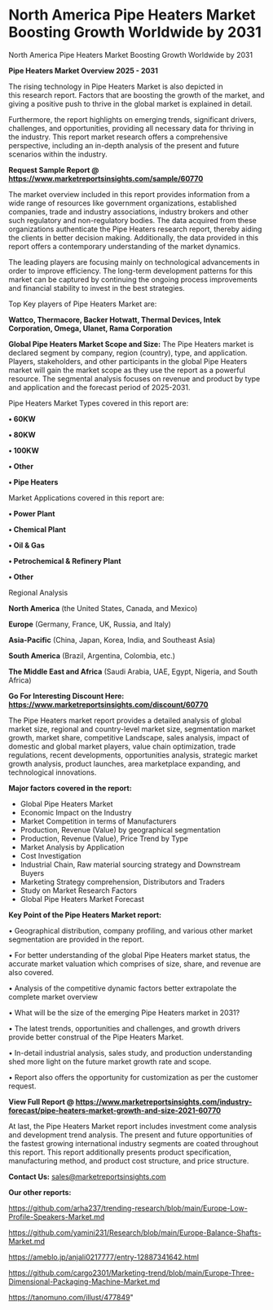 # North America Pipe Heaters Market Boosting Growth Worldwide by 2031
North America Pipe Heaters Market Boosting Growth Worldwide by 2031

<Strong> Pipe Heaters Market Overview 2025 - 2031</strong>

The rising technology in Pipe Heaters Market is also depicted in this research report. Factors that are boosting the growth of the market, and giving a positive push to thrive in the global market is explained in detail.

Furthermore, the report highlights on emerging trends, significant drivers, challenges, and opportunities, providing all necessary data for thriving in the industry. This report market research offers a comprehensive perspective, including an in-depth analysis of the present and future scenarios within the industry.

<strong>Request Sample Report @ <a href=https://www.marketreportsinsights.com/sample/60770>https://www.marketreportsinsights.com/sample/60770</a></strong>

The market overview included in this report provides information from a wide range of resources like government organizations, established companies, trade and industry associations, industry brokers and other such regulatory and non-regulatory bodies. The data acquired from these organizations authenticate the Pipe Heaters research report, thereby aiding the clients in better decision making. Additionally, the data provided in this report offers a contemporary understanding of the market dynamics.

The leading players are focusing mainly on technological advancements in order to improve efficiency. The long-term development patterns for this market can be captured by continuing the ongoing process improvements and financial stability to invest in the best strategies.

Top Key players of Pipe Heaters Market are:

<strong>Wattco, Thermacore, Backer Hotwatt, Thermal Devices, Intek Corporation, Omega, Ulanet, Rama Corporation</strong>

<strong><b>Global Pipe Heaters Market Scope and Size:</b></strong>
The Pipe Heaters market is declared segment by company, region (country), type, and application. Players, stakeholders, and other participants in the global Pipe Heaters market will gain the market scope as they use the report as a powerful resource. The segmental analysis focuses on revenue and product by type and application and the forecast period of 2025-2031.

Pipe Heaters Market Types covered in this report are:

<strong>• 60KW

• 80KW

• 100KW

• Other

• Pipe Heaters</strong>

Market Applications covered in this report are:

<strong>• Power Plant

• Chemical Plant

• Oil & Gas

• Petrochemical & Refinery Plant

• Other</strong> 

Regional Analysis

<strong>North America</strong> (the United States, Canada, and Mexico)

<strong>Europe</strong> (Germany, France, UK, Russia, and Italy)

<strong>Asia-Pacific</strong> (China, Japan, Korea, India, and Southeast Asia)

<strong>South America</strong> (Brazil, Argentina, Colombia, etc.)

<strong>The Middle East and Africa</strong> (Saudi Arabia, UAE, Egypt, Nigeria, and South Africa)

<strong>Go For Interesting Discount Here: <a href=https://www.marketreportsinsights.com/discount/60770>https://www.marketreportsinsights.com/discount/60770</a></strong>

The Pipe Heaters market report provides a detailed analysis of global market size, regional and country-level market size, segmentation market growth, market share, competitive Landscape, sales analysis, impact of domestic and global market players, value chain optimization, trade regulations, recent developments, opportunities analysis, strategic market growth analysis, product launches, area marketplace expanding, and technological innovations.

<strong><b>Major factors covered in the report:</b></strong>
<ul>
  <li>Global Pipe Heaters Market </li>
  <li>Economic Impact on the Industry</li>
  <li>Market Competition in terms of Manufacturers</li>
  <li>Production, Revenue (Value) by geographical segmentation</li>
  <li>Production, Revenue (Value), Price Trend by Type</li>
  <li>Market Analysis by Application</li>
  <li>Cost Investigation</li>
  <li>Industrial Chain, Raw material sourcing strategy and Downstream Buyers</li>
  <li>Marketing Strategy comprehension, Distributors and Traders</li>
  <li>Study on Market Research Factors</li>
  <li>Global Pipe Heaters Market Forecast</li>
</ul>

<strong><b>Key Point of the Pipe Heaters Market report:</b></strong>

• Geographical distribution, company profiling, and various other market segmentation are provided in the report.

• For better understanding of the global Pipe Heaters market status, the accurate market valuation which comprises of size, share, and revenue are also covered.

• Analysis of the competitive dynamic factors better extrapolate the complete market overview

• What will be the size of the emerging Pipe Heaters market in 2031?

• The latest trends, opportunities and challenges, and growth drivers provide better construal of the Pipe Heaters Market.

• In-detail industrial analysis, sales study, and production understanding shed more light on the future market growth rate and scope.

• Report also offers the opportunity for customization as per the customer request.

<strong><b>View Full Report @ <a href=https://www.marketreportsinsights.com/industry-forecast/pipe-heaters-market-growth-and-size-2021-60770>https://www.marketreportsinsights.com/industry-forecast/pipe-heaters-market-growth-and-size-2021-60770</a></b></strong>


At last, the Pipe Heaters Market report includes investment come analysis and development trend analysis. The present and future opportunities of the fastest growing international industry segments are coated throughout this report. This report additionally presents product specification, manufacturing method, and product cost structure, and price structure.

<strong>Contact Us:</strong>
sales@marketreportsinsights.com

<strong>Our other reports:</strong>

<a href=https://github.com/arha237/trending-research/blob/main/Europe-Low-Profile-Speakers-Market.md>https://github.com/arha237/trending-research/blob/main/Europe-Low-Profile-Speakers-Market.md</a>

<a href=https://github.com/yamini231/Research/blob/main/Europe-Balance-Shafts-Market.md>https://github.com/yamini231/Research/blob/main/Europe-Balance-Shafts-Market.md</a>

<a href=https://ameblo.jp/anjali0217777/entry-12887341642.html>https://ameblo.jp/anjali0217777/entry-12887341642.html</a>

<a href=https://github.com/cargo2301/Marketing-trend/blob/main/Europe-Three-Dimensional-Packaging-Machine-Market.md>https://github.com/cargo2301/Marketing-trend/blob/main/Europe-Three-Dimensional-Packaging-Machine-Market.md</a>

<a href=https://tanomuno.com/illust/477849>https://tanomuno.com/illust/477849</a>"
